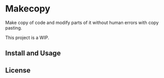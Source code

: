 # Makecopy

Make copy of code and modify parts of it without human errors with copy pasting.

This project is a WIP.

## Install and Usage

## License

